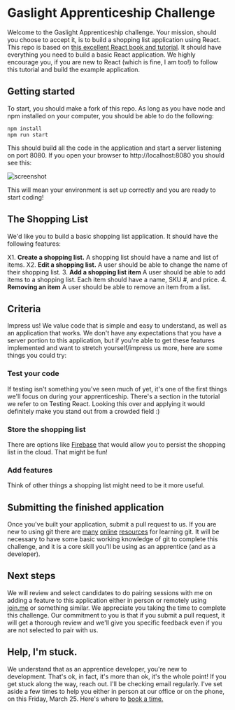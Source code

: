 # Gaslight Apprenticeship Challenge

Welcome to the Gaslight Apprenticeship challenge. Your mission, should you choose to accept
it, is to build a shopping list application using React. This repo is based on [this excellent React book and tutorial](http://survivejs.com/webpack_react/introduction/). It should have everything you need to build a basic React application. We highly encourage you, if you are new
to React (which is fine, I am too!) to follow this tutorial and build the example application.

## Getting started

To start, you should make a fork of this repo. As long as you have node and npm installed on your computer, you should be able to do the following:

```
npm install
npm run start
```

This should build all the code in the application and start a server listening on port 8080. If you open your browser to http://localhost:8080 you should see this:

![screenshot](screenshot.jpg)

This will mean your environment is set up correctly and you are ready to start coding!

## The Shopping List

We'd like you to build a basic shopping list application. It should have the following features:

X1. **Create a shopping list.**
A shopping list should have a name and list of items.
X2. **Edit a shopping list.** A user should be able to change the name of their shopping list.
3. **Add a shopping list item** A user should be able to add items to a shopping list. Each item should have a name, SKU #, and price.
4. **Removing an item** A user should be able to remove an item from a list.

## Criteria

Impress us! We value code that is simple and easy to understand, as well as an application that works. We don't have any expectations that you have a server portion to this application, but if you're able to get these features implemented and want to stretch yourself/impress us more, here are some things you could try:

### Test your code
If testing isn't something you've seen much of yet, it's one of the first things we'll focus on during your apprenticeship. There's a section in the tutorial we refer to on Testing React. Looking this over and applying it would definitely make you stand out from a crowded field :)

### Store the shopping list
There are options like [Firebase](https://www.firebase.com/docs/web/libraries/react/) that would allow you to persist the shopping list in the cloud. That might be fun!

### Add features
Think of other things a shopping list might need to be it more useful.

## Submitting the finished application

Once you've built your application, submit a pull request to us. If you are new to using git there are [many](https://try.github.io/) [online](https://git-scm.com/documentation) [resources](http://gitimmersion.com/) for learning git. It will be necessary to have some basic working knowledge of git to complete this challenge, and it is a core skill you'll be using as an apprentice (and as a developer).

## Next steps

We will review and select candidates to do pairing sessions with me on adding a feature to this application either in person or remotely using [join.me](https://www.join.me/) or something similar. We appreciate you taking the time to complete this challenge. Our commitment to you is that if you submit a pull request, it will get a thorough review and we'll give you specific feedback even if you are not selected to pair with us.

## Help, I'm stuck.

We understand that as an apprentice developer, you're new to development. That's ok, in fact, it's more than ok, it's the whole point! If you get stuck along the way, reach out. I'll be checking email regularly. I've set aside a few times to help you either in person at our office or on the phone, on this Friday, March 25. Here's where to [book a time.](https://gaslight-apprenticeship.youcanbook.me/)
